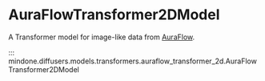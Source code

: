 <!--Copyright 2024 The HuggingFace Team. All rights reserved.

Licensed under the Apache License, Version 2.0 (the "License"); you may not use this file except in compliance with
the License. You may obtain a copy of the License at

http://www.apache.org/licenses/LICENSE-2.0

Unless required by applicable law or agreed to in writing, software distributed under the License is distributed on
an "AS IS" BASIS, WITHOUT WARRANTIES OR CONDITIONS OF ANY KIND, either express or implied. See the License for the
specific language governing permissions and limitations under the License.
-->

# AuraFlowTransformer2DModel

A Transformer model for image-like data from [AuraFlow](https://blog.fal.ai/auraflow/).

::: mindone.diffusers.models.transformers.auraflow_transformer_2d.AuraFlowTransformer2DModel
